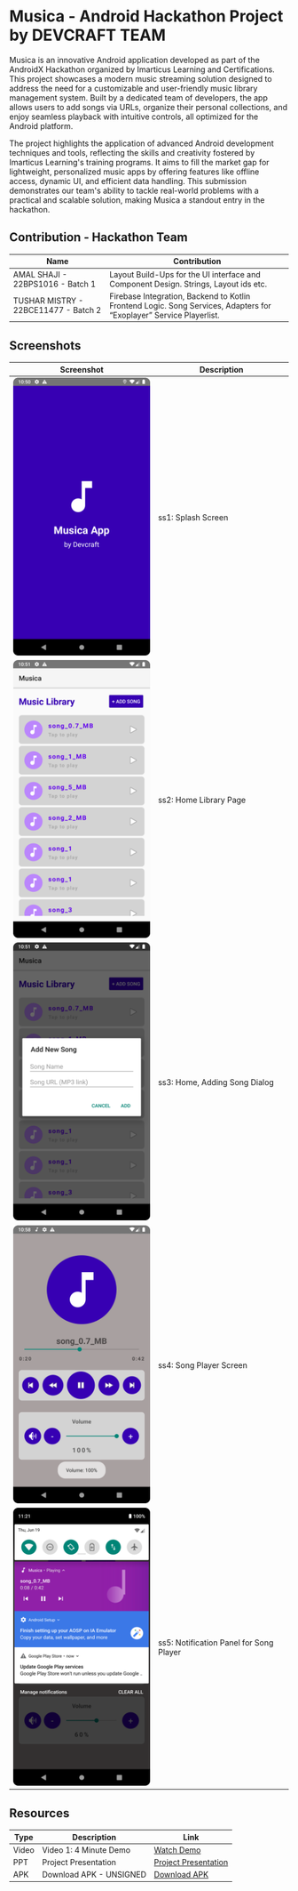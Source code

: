 # Musica - Android Hackathon Project by DEVCRAFT TEAM

Musica is an innovative Android application developed as part of the AndroidX Hackathon organized by Imarticus Learning and Certifications. This project showcases a modern music streaming solution designed to address the need for a customizable and user-friendly music library management system. Built by a dedicated team of developers, the app allows users to add songs via URLs, organize their personal collections, and enjoy seamless playback with intuitive controls, all optimized for the Android platform.

The project highlights the application of advanced Android development techniques and tools, reflecting the skills and creativity fostered by Imarticus Learning's training programs. It aims to fill the market gap for lightweight, personalized music apps by offering features like offline access, dynamic UI, and efficient data handling. This submission demonstrates our team's ability to tackle real-world problems with a practical and scalable solution, making Musica a standout entry in the hackathon.

## Contribution - Hackathon Team
| Name                      | Contribution               |
|---------------------------|----------------------------|
| AMAL SHAJI - 22BPS1016 - Batch 1 | Layout Build-Ups for the UI interface and Component Design. Strings, Layout ids etc. |
| TUSHAR MISTRY - 22BCE11477 - Batch 2 | Firebase Integration, Backend to Kotlin Frontend Logic. Song Services, Adapters for “Exoplayer” Service Playerlist. |

## Screenshots
| Screenshot                | Description                |
|---------------------------|----------------------------|
| <img src="https://github.com/Tusharm763/Musica-Android-Project/blob/master/_Project-Info-PPT-Video-Screenshots/0Screenshot_Splash.png" width="275" height="500"> | ss1: Splash Screen         |
| <img src="https://github.com/Tusharm763/Musica-Android-Project/blob/master/_Project-Info-PPT-Video-Screenshots/1Screenshot_Home_Library.png" width="275" height="500"> | ss2: Home Library Page  | 
| <img src="https://github.com/Tusharm763/Musica-Android-Project/blob/master/_Project-Info-PPT-Video-Screenshots/2Screenshot_Home_Add_Song.png" width="275" height="500"> | ss3: Home, Adding Song Dialog |
| <img src="https://github.com/Tusharm763/Musica-Android-Project/blob/master/_Project-Info-PPT-Video-Screenshots/3Screenshot_Song_Playlist_Player.png" width="275" height="500"> | ss4: Song Player Screen   |
| <img src="https://github.com/Tusharm763/Musica-Android-Project/blob/master/_Project-Info-PPT-Video-Screenshots/4Screenshot_Notification_Song_Playlist_Player.png" width="275" height="500"> | ss5: Notification Panel for Song Player |

## Resources
| Type            | Description                | Link                              |
|-----------------|----------------------------|-----------------------------------|
| Video           | Video 1: 4 Minute Demo     | [Watch Demo](https://github.com/Tusharm763/Musica-Android-Project/blob/master/_Project-Info-PPT-Video-Screenshots/Video_00H-03M-08S.webm) |
| PPT             | Project Presentation       | [Project Presentation]([path/to/presentation.ppt](https://github.com/Tusharm763/Musica-Android-Project/blob/master/_Project-Info-PPT-Video-Screenshots/Musica-Team-Devcraft-Android-Hackathon-Project-Submission.pptx)) |
| APK             | Download APK - UNSIGNED    | [Download APK](https://github.com/Tusharm763/Musica-Android-Project/blob/master/_Project-Info-PPT-Video-Screenshots/Musica-Devcraft-pre-released.apk) |
